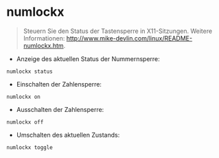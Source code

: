 # numlockx

> Steuern Sie den Status der Tastensperre in X11-Sitzungen.
> Weitere Informationen: <http://www.mike-devlin.com/linux/README-numlockx.htm>.

- Anzeige des aktuellen Status der Nummernsperre:

`numlockx status`

- Einschalten der Zahlensperre:

`numlockx on`

- Ausschalten der Zahlensperre:

`numlockx off`

- Umschalten des aktuellen Zustands:

`numlockx toggle`
